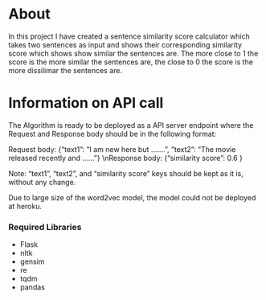 # About

In this project I have created a sentence similarity score calculator which takes two sentences as input and shows their corresponding similarity score which shows show similar the sentences are. The more close to 1 the score is the more similar the sentences are, the close to 0 the score is the more dissilimar the sentences are.

# Information on API call

The Algorithm is ready to be deployed as a API server endpoint where the Request and Response body should be in the following format:

Request body: {“text1”: ”I am new here but .......”, ”text2”: ”The movie released recently and ......”} 
\nResponse body: {“similarity score”: 0.6 }

Note: “text1”, “text2”, and “similarity score” keys should be kept as it is, without any change.

Due to large size of the word2vec model, the model could not be deployed at heroku.

### Required Libraries
- Flask
- nltk
- gensim
- re
- tqdm
- pandas
